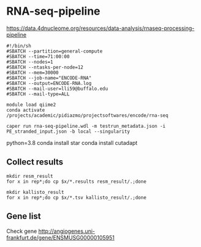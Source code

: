 # RNA-seq-pipeline
https://data.4dnucleome.org/resources/data-analysis/rnaseq-processing-pipeline

```
#!/bin/sh
#SBATCH --partition=general-compute
#SBATCH --time=71:00:00
#SBATCH --nodes=1
#SBATCH --ntasks-per-node=12
#SBATCH --mem=30000
#SBATCH --job-name="ENCODE-RNA"
#SBATCH --output=ENCODE-RNA.log
#SBATCH --mail-user=lli59@buffalo.edu
#SBATCH --mail-type=ALL

module load qiime2
conda activate /projects/academic/pidiazmo/projectsoftwares/encode/rna-seq

caper run rna-seq-pipeline.wdl -m testrun_metadata.json -i PE_stranded_input.json -b local --singularity

```
python=3.8
conda install star
conda install cutadapt

## Collect results
```
mkdir resm_result
for x in rep*;do cp $x/*.results resm_result/.;done
```
```
mkdir kallisto_result
for x in rep*;do cp $x/*.tsv kallisto_result/.;done
```
## Gene list
Check gene http://angiogenes.uni-frankfurt.de/gene/ENSMUSG00000105951
